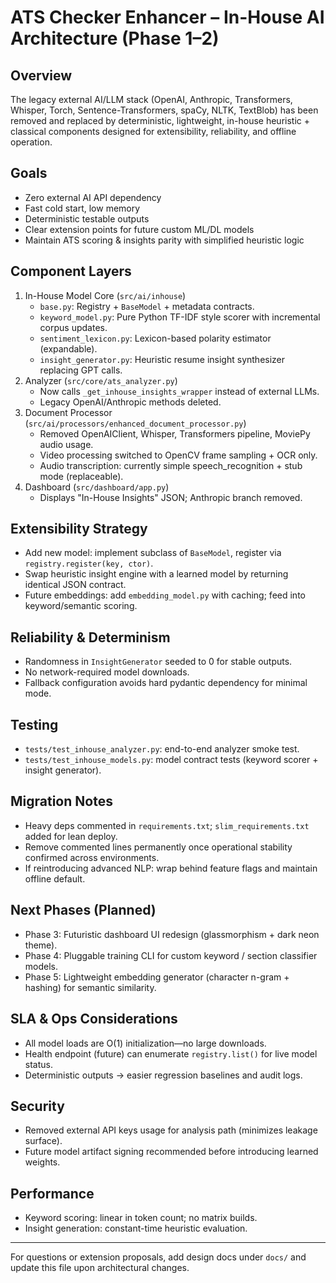 # ATS Checker Enhancer – In-House AI Architecture (Phase 1–2)

## Overview
The legacy external AI/LLM stack (OpenAI, Anthropic, Transformers, Whisper, Torch, Sentence-Transformers, spaCy, NLTK, TextBlob) has been removed and replaced by deterministic, lightweight, in-house heuristic + classical components designed for extensibility, reliability, and offline operation.

## Goals
- Zero external AI API dependency
- Fast cold start, low memory
- Deterministic testable outputs
- Clear extension points for future custom ML/DL models
- Maintain ATS scoring & insights parity with simplified heuristic logic

## Component Layers
1. In-House Model Core (`src/ai/inhouse`)
   - `base.py`: Registry + `BaseModel` + metadata contracts.
   - `keyword_model.py`: Pure Python TF-IDF style scorer with incremental corpus updates.
   - `sentiment_lexicon.py`: Lexicon-based polarity estimator (expandable).
   - `insight_generator.py`: Heuristic resume insight synthesizer replacing GPT calls.
2. Analyzer (`src/core/ats_analyzer.py`)
   - Now calls `_get_inhouse_insights_wrapper` instead of external LLMs.
   - Legacy OpenAI/Anthropic methods deleted.
3. Document Processor (`src/ai/processors/enhanced_document_processor.py`)
   - Removed OpenAIClient, Whisper, Transformers pipeline, MoviePy audio usage.
   - Video processing switched to OpenCV frame sampling + OCR only.
   - Audio transcription: currently simple speech_recognition + stub mode (replaceable).
4. Dashboard (`src/dashboard/app.py`)
   - Displays "In-House Insights" JSON; Anthropic branch removed.

## Extensibility Strategy
- Add new model: implement subclass of `BaseModel`, register via `registry.register(key, ctor)`.
- Swap heuristic insight engine with a learned model by returning identical JSON contract.
- Future embeddings: add `embedding_model.py` with caching; feed into keyword/semantic scoring.

## Reliability & Determinism
- Randomness in `InsightGenerator` seeded to 0 for stable outputs.
- No network-required model downloads.
- Fallback configuration avoids hard pydantic dependency for minimal mode.

## Testing
- `tests/test_inhouse_analyzer.py`: end-to-end analyzer smoke test.
- `tests/test_inhouse_models.py`: model contract tests (keyword scorer + insight generator).

## Migration Notes
- Heavy deps commented in `requirements.txt`; `slim_requirements.txt` added for lean deploy.
- Remove commented lines permanently once operational stability confirmed across environments.
- If reintroducing advanced NLP: wrap behind feature flags and maintain offline default.

## Next Phases (Planned)
- Phase 3: Futuristic dashboard UI redesign (glassmorphism + dark neon theme).
- Phase 4: Pluggable training CLI for custom keyword / section classifier models.
- Phase 5: Lightweight embedding generator (character n-gram + hashing) for semantic similarity.

## SLA & Ops Considerations
- All model loads are O(1) initialization—no large downloads.
- Health endpoint (future) can enumerate `registry.list()` for live model status.
- Deterministic outputs -> easier regression baselines and audit logs.

## Security
- Removed external API keys usage for analysis path (minimizes leakage surface).
- Future model artifact signing recommended before introducing learned weights.

## Performance
- Keyword scoring: linear in token count; no matrix builds.
- Insight generation: constant-time heuristic evaluation.

---
For questions or extension proposals, add design docs under `docs/` and update this file upon architectural changes.
